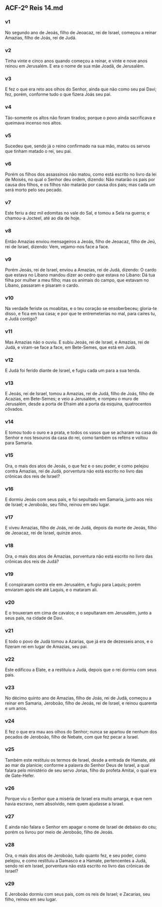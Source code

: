 ## ACF-2º Reis 14.md
### v1
 No segundo ano de Jeoás, filho de Jeoacaz, rei de Israel, começou a reinar Amazias, filho de Joás, rei de Judá.
### v2
 Tinha vinte e cinco anos quando começou a reinar, e vinte e nove anos reinou em Jerusalém. E era o nome de sua mãe Joadã, de Jerusalém.
### v3
 E fez o que era reto aos olhos do Senhor, ainda que não como seu pai Davi; fez, porém, conforme tudo o que fizera Joás seu pai.
### v4
 Tão-somente os altos não foram tirados; porque o povo ainda sacrificava e queimava incenso nos altos.
### v5
 Sucedeu que, sendo já o reino confirmado na sua mão, matou os servos que tinham matado o rei, seu pai.
### v6
 Porém os filhos dos assassinos não matou, como está escrito no livro da lei de Moisés, no qual o Senhor deu ordem, dizendo: Não matarão os pais por causa dos filhos, e os filhos não matarão por causa dos pais; mas cada um será morto pelo seu pecado.
### v7
 Este feriu a dez mil edomitas no vale do Sal, e tomou a Sela na guerra; e chamou-a Jocteel, até ao dia de hoje.
### v8
 Então Amazias enviou mensageiros a Jeoás, filho de Jeoacaz, filho de Jeú, rei de Israel, dizendo: Vem, vejamo-nos face a face.
### v9
 Porém Jeoás, rei de Israel, enviou a Amazias, rei de Judá, dizendo: O cardo que estava no Líbano mandou dizer ao cedro que estava no Líbano: Dá tua filha por mulher a meu filho; mas os animais do campo, que estavam no Líbano, passaram e pisaram o cardo.
### v10
 Na verdade feriste os moabitas, e o teu coração se ensoberbeceu; gloria-te disso, e fica em tua casa; e por que te entremeterias no mal, para caíres tu, e Judá contigo?
### v11
 Mas Amazias não o ouviu. E subiu Jeoás, rei de Israel, e Amazias, rei de Judá, e viram-se face a face, em Bete-Semes, que está em Judá.
### v12
 E Judá foi ferido diante de Israel, e fugiu cada um para a sua tenda.
### v13
 E Jeoás, rei de Israel, tomou a Amazias, rei de Judá, filho de Joás, filho de Acazias, em Bete-Semes; e veio a Jerusalém, e rompeu o muro de Jerusalém, desde a porta de Efraim até a porta da esquina, quatrocentos côvados.
### v14
 E tomou todo o ouro e a prata, e todos os vasos que se acharam na casa do Senhor e nos tesouros da casa do rei, como também os reféns e voltou para Samaria.
### v15
 Ora, o mais dos atos de Jeoás, o que fez e o seu poder, e como pelejou contra Amazias, rei de Judá, porventura não está escrito no livro das crônicas dos reis de Israel?
### v16
 E dormiu Jeoás com seus pais, e foi sepultado em Samaria, junto aos reis de Israel; e Jeroboão, seu filho, reinou em seu lugar.
### v17
 E viveu Amazias, filho de Joás, rei de Judá, depois da morte de Jeoás, filho de Jeoacaz, rei de Israel, quinze anos.
### v18
 Ora, o mais dos atos de Amazias, porventura não está escrito no livro das crônicas dos reis de Judá?
### v19
 E conspiraram contra ele em Jerusalém, e fugiu para Laquis; porém enviaram após ele até Laquis, e o mataram ali.
### v20
 E o trouxeram em cima de cavalos; e o sepultaram em Jerusalém, junto a seus pais, na cidade de Davi.
### v21
 E todo o povo de Judá tomou a Azarias, que já era de dezesseis anos, e o fizeram rei em lugar de Amazias, seu pai.
### v22
 Este edificou a Elate, e a restituiu a Judá, depois que o rei dormiu com seus pais.
### v23
 No décimo quinto ano de Amazias, filho de Joás, rei de Judá, começou a reinar em Samaria, Jeroboão, filho de Jeoás, rei de Israel, e reinou quarenta e um anos.
### v24
 E fez o que era mau aos olhos do Senhor; nunca se apartou de nenhum dos pecados de Jeroboão, filho de Nebate, com que fez pecar a Israel.
### v25
 Também este restituiu os termos de Israel, desde a entrada de Hamate, até ao mar da planície; conforme a palavra do Senhor Deus de Israel, a qual falara pelo ministério de seu servo Jonas, filho do profeta Amitai, o qual era de Gate-Hefer.
### v26
 Porque viu o Senhor que a miséria de Israel era muito amarga, e que nem havia escravo, nem absolvido, nem quem ajudasse a Israel.
### v27
 E ainda não falara o Senhor em apagar o nome de Israel de debaixo do céu; porém os livrou por meio de Jeroboão, filho de Jeoás.
### v28
 Ora, o mais dos atos de Jeroboão, tudo quanto fez, e seu poder, como pelejou, e como restituiu a Damasco e a Hamate, pertencentes a Judá, sendo rei em Israel, porventura não está escrito no livro das crônicas de Israel?
### v29
 E Jeroboão dormiu com seus pais, com os reis de Israel; e Zacarias, seu filho, reinou em seu lugar.
